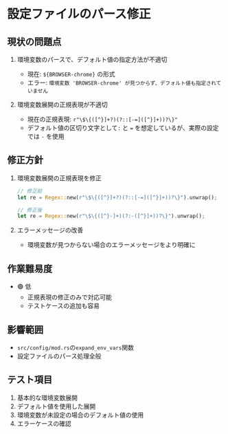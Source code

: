 # 設定ファイルのパース修正

## 現状の問題点
1. 環境変数のパースで、デフォルト値の指定方法が不適切
   - 現在: `${BROWSER-chrome}` の形式
   - エラー: `環境変数 'BROWSER-chrome' が見つからず、デフォルト値も指定されていません`

2. 環境変数展開の正規表現が不適切
   - 現在の正規表現: `r"\$\{([^}]+?)(?::[-=]([^}]+))?\}"`
   - デフォルト値の区切り文字として`:` と `=` を想定しているが、実際の設定では `-` を使用

## 修正方針
1. 環境変数展開の正規表現を修正
   ```rust
   // 修正前
   let re = Regex::new(r"\$\{([^}]+?)(?::[-=]([^}]+))?\}").unwrap();
   
   // 修正後
   let re = Regex::new(r"\$\{([^}-]+)(?:-([^}]+))?\}").unwrap();
   ```

2. エラーメッセージの改善
   - 環境変数が見つからない場合のエラーメッセージをより明確に

## 作業難易度
- 🟢 低
  - 正規表現の修正のみで対応可能
  - テストケースの追加も容易

## 影響範囲
- `src/config/mod.rs`の`expand_env_vars`関数
- 設定ファイルのパース処理全般

## テスト項目
1. 基本的な環境変数展開
2. デフォルト値を使用した展開
3. 環境変数が未設定の場合のデフォルト値の使用
4. エラーケースの確認 